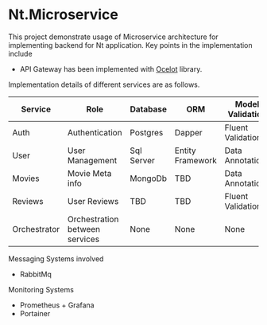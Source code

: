 # Nt.Microservice

This project demonstrate usage of Microservice architecture for implementing backend for Nt application. Key points in the implementation include

- API Gateway has been implemented with [Ocelot](https://ocelot.readthedocs.io/en/latest/) library.

Implementation details of different services are as follows.

| Service | Role            | Database   | ORM              | Model Validation  | Entity Mapping | Unit Test | Mock        | Logger  |
| ------- | --------------- | ---------- | ---------------- | ----------------- | -------------- | --------- | ----------- | ------- |
| Auth    | Authentication  | Postgres   | Dapper           | Fluent Validation | Mapster        | NUnit     | NSubstitute | NLog    |
| User    | User Management | Sql Server | Entity Framework | Data Annotations  | Automapper     | XUnit     | Moq         | SeriLog |
| Movies  | Movie Meta info | MongoDb    | TBD              | Data Annotations  | ValueInjector     | MsTest    | FakeItEasy  | Microsoft.Extensions.Logging     |
| Reviews | User Reviews    | TBD        | TBD              | Fluent Validation | Automapper     | MsTest    | Rhinomock   | TBD     |
| Orchestrator | Orchestration between services    | None        | None              | None | None     | MsTest    | None   | TBD     |


Messaging Systems involved

 - RabbitMq


Monitoring Systems

 - Prometheus + Grafana
 - Portainer
